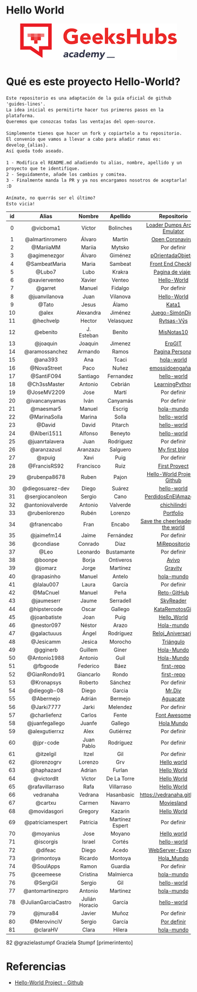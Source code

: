 # Hello World

<p align="center">
    <img src="https://github.com/GeeksHubsAcademy/2020-geekshubs-media/blob/master/image/logo.png" >	
</p>


# Qué es este proyecto Hello-World?
```
Este repositorio es una adaptación de la guía oficial de github 'guides-lines'. 
La idea inicial es permitirte hacer tus primeros pasos en la plataforma. 
Queremos que conozcas todas las ventajas del open-source.

Simplemente tienes que hacer un fork y copiartelo a tu repositorio.
El convenio que vamos a llevar a cabo para añadir ramas es: develop_{alias}.
Así queda todo aseado.

1 - Modifica el README.md añadiendo tu alias, nombre, apellido y un proyecto que te identifique.
2 - Seguidamente, añade los cambios y comitea.
3 - Finalmente manda la PR y ya nos encargamos nosotros de aceptarla! :D

Anímate, no querrás ser el último?
Esto vicia!
```

| id | Alias | Nombre | Apellido | Repositorio |
| :-------: | :-------: | :------: | :------: | :-------: |
|0| @vicboma1 | Víctor | Bolinches | [Loader Dumps Arcade Emulator](https://github.com/vicboma1/loaderDumpsArcade)
|1| @almartinromero | Álvaro | Martín | [Open Coronavirus](https://github.com/open-coronavirus/open-coronavirus/)
|2| @MariiaMM | Mariia | Mytsko    | Por definir
|3| @agimenezgor | Álvaro | Giménez  | [pOrientadaObjetos](https://github.com/agimenezgor/ProgOrientadaObjetos_Prac1)
|4| @SambeatMaria | Maria | Sambeat | [Front End Checklist](https://github.com/thedaviddias/Front-End-Checklist)
|5| @Lubo7 | Lubo | Krakra | [Pagina de viajes](https://github.com/Lubo7/paginadeviajes) |
|6| @xavierventeo | Xavier | Venteo | [Hello-World](https://github.com/xavierventeo/hello-world)
|7| @garret | Manuel | Fidalgo | Por definir
|8| @juanvilanova | Juan | Vilanova | [Hello-World](https://github.com/juanvilanova/hello-world)
|9| @Tato | Jesus | Álamo | [Kata1](https://github.com/jalacis/kata1)
|10| @alex | Alexandra | Jiménez | [Juego-SimónDice](https://github.com/alexandrajimenezc/juego_simon_dice)  
|11| @hechvelp | Hector | Velasquez | [Rytsas-Vȳs](https://github.com/HecHVelP/memoria)
|12| @ebenito | J. Esteban | Benito | [MisNotas10](https://github.com/ebenito/MisNotas10)
|13| @joaquin | Joaquin | Jimenez |[ErpGIT](https://github.com/GEEKHUBS/GIT_AVANZADO_CONTAGESCO)
|14| @aramossanchez | Armando | Ramos |[Pagina Personal](https://github.com/aramossanchez/aramossanchez.github.io)
|15| @ana393 | Ana |Tcaci | [hola-world](https://github.com/ana393/hola-world)
|16| @NovaStreet  | Paco | Nuñez | [emossidoengañado](https://github.com/NovaStreet/hello-world)
|17| @SantiFO94 | Santiago | Fernandez | [hello-world](https://github.com/SantiFO94/hello-world)
|18| @Ch3ssMaster | Antonio | Cebrián | [LearningPython](https://github.com/Ch3ssMaster/LearningPython)
|19| @JoseMV2209 | Jose | Martí | Por definir
|20| @ivancanyamas| Iván  | Canyamás | Por definir
|21| @maesmar5 | Manuel | Escrig | [hola-mundo](https://github.com/maesmar5/hola-mundo.git) |
|22| @MarinaSolla | Marina | Solla | [hello-world](https://github.com/MarinaSolla/hello-world) |
|23| @David | David | Pitarch | [hello-world](https://github.com/Davids-dir/hello-world)
|24| @Alberi1511 | Alfonso | Beneyto | [hello-world](https://github.com/alberi1511/hello-world-1.git)
|25| @juanrtalavera | Juan | Rodriguez | Por definir
|26| @aranzazusl | Aranzazu | Salguero | [My first blog](https://github.com/aranzazusl/my-first-blog)
|27| @xpuig | Xavi | Puig | Por definir
|28| @FrancisRS92 | Francisco | Ruiz | [First Proyect](https://github.com/FrancisRS92/Primera-prueba)
|29| @rubenpa8678 | Ruben | Pajon | [Hello-World Project - Github](https://guides.github.com/activities/hello-world)
|30| @diegosuarez-dev | Diego | Suárez | [hello-world](https://github.com/diegosuarez-dev/hello-world)
|31| @sergiocanoleon | Sergio | Cano | [PerdidosEnElAmazonas](https://github.com/sergiocanoleon/hola-mundo/blob/master/perdidosenelAmazonas)
|32| @antoniovalverde | Antonio | Valverde | [chichilindri](https://iscorgisgithub.com/antoniovalverde/hola-mundo/blob/master/chichilindri)
|33| @rubenlorenzo | Rubén | Lorenzo | [Portfolio](https://rubenlorenzo.github.io)
|34| @franencabo | Fran | Encabo | [Save the cheerleader, save the world]()
|35| @jaimefm14 | Jaime | Fernández | Por definir
|36| @condiase | Conrado | Diaz | [MiRepositorio](https://github.com/Condiase/MiRepositorio)
|37| @Leo | Leonardo | Bustamante    | Por definir
|38| @boonpe | Borja | Ontiveros | [Avivo](https://github.com/Boonpe/Avivo)
|39| @jomarz | Jorge | Martínez | [Gravity](https://github.com/jomarz/gravity)
|40| @rapasinho | Manuel | Antelo | [hola-mundo](https://github.com/rapasinho/hola-mundo.git)
|41| @lalau007 | Laura | García | Por definir
|42| @MaCnuel | Manuel | Peña | [Reto-GitHub](https://github.com/MaCnuel/Reto-GitHub)
|43| @jaumeserr | Jaume | Serradell | [SkyReader](https://github.com/jaumeserr/Skyscanner-Nuclio)
|44| @hipstercode | Oscar | Gallego | [KataRemotosGit](https://github.com/hipsteiscorgisrcode/KataRemotosGit)
|45| @joanbatiste | Joan | Puig | [Hello_World](https://github.com/joanbatiste/Hello-World)
|46| @nestor097 | Néstor | Arazo |  [Hola-mundo](https://github.com/nestor097/hola-mundo)
|47| @galactuuus | Ángel | Rodríguez | [Reloj_Aniversario](https://github.com/galactuuus/reloj_aniversario)
|48| @Jesicamm | Jesica | Morocho | [Triángulo](https://github.com/Jesicamm/triangle)
|49| @gginerb | Guillem | Giner | [Hola-Mundo](https://github.com/gginerb/hola-mundo)
|50| @Antonio1988 | Antonio | Guil | [Hola-Mundo](https://github.com/Antonio1988-creator/hello-world)
|51| @fbgoode | Federico | Báez | [first-repo](https://github.com/fbgoode/first-repo)
|52| @GianRondo91 | Giancarlo | Rondo | [first-repo](https://github.com/GianRondo91/hello-world-1.git)
|53| @Kronapsys | Roberto | Sánchez | Por definir
|54| @diegogb-08| Diego | Garcia | [Mr.Div](https://github.com/diegogb-08/hello-world)
|55| @Abermejo | Adrián | Bermejo | [Aguacate](https://github.com/AdrianBerme?tab=projects)
|56| @Jarki7777 | Jarki | Melendez | Por definir
|57| @charliefenz | Carlos | Fente | [Font Awesome](https://github.com/FortAwesome/Font-Awesome)
|58| @juanfegallego  | Juanfe | Gallego | [Hola Mundo](https://github.com/juanfegallego/Hola-Mundo)
|59| @alexgutierrxz | Alex | Gutiérrez | Por definir
|60| @jpr-code | Juan Pablo | Rodríguez | Por definir
|61| @itzelgil | Itzel | Gil | Por definir
|62| @lorenzogrv | Lorenzo | Grv | [Hello world](https://github.com/lorenzogrv/hello-world)
|63| @haphazard | Adrian | Furlan | [Hello World](https://github.com/adrianfurlanc/hello-world)
|64| @victordlt | Victor | De La Torre | [Hello World](https://github.com/victordlt/HelloWorld.git)
|65| @rafavillarraso | Rafa | Villarraso | [Hello World](https://github.com/rafavillarraso/hello-world)
|66| vedranaha | Vedrana | Hasanbasic |  https://vedranaha.github.io/
|67| @cartxu | Carmen | Navarro | [Moviesland](https://github.com/cartxu/moviesland)
|68| @movidasgori | Gregory | Kazarin | [Hello World](https://github.com/movidasgori/hello-world.git)
|69| @patriciamespert | Patricia | Martínez Espert | Por definir
|70| @moyanius | Jose | Moyano | [Hello world](https://github.com/moyanius/hello-world)
|71| @iscorgis | Israel | Cortés | [hello-world](https://github.com/iscorgis/hello-world)
|72| @difeac | Diego | Acedo | [WebServer-Express](https://github.com/difeac/webserver-express)
|73| @rimontoya| Ricardo | Montoya | [Hola_Mundo](https://github.com/rimontoya/hola-mundo)
|74| @SoulApps | Ramon | Guardia | Por definir
|75| @ceemeese | Cristina| Malmierca | [hola-mundo](https://github.com/ceemeese/hola-mundo)
|76| @SergiGil| Sergio | Gil | [hello-world](https://github.com/sergigil/hello-world)
|77| @antomartinezpro | Antonio | Martinez | [hola-mundo](https://github.com/antomartinezpro/hola-mundo)
|78| @JulianGarciaCastro | Julián Horacio | García |[hello-world](https://github.com/JulianGarciaCastro/hello-world)
|79| @jmura84 | Javier | Muñoz | Por definir
|80| @MerovinciV | Sergio | García | [ Por definir](https://github.com/MerovinciV/polloswebdev) 
|81| @claraHV | Clara | Hilera |[hola-mundo](https://github.com/claraHV/hello-world.git)
82 @grazielastumpf  Graziela    Stumpf  [primerintento]

# Referencias
  * [Hello-World Project - Github](https://guides.github.com/activities/hello-world/#commit)

